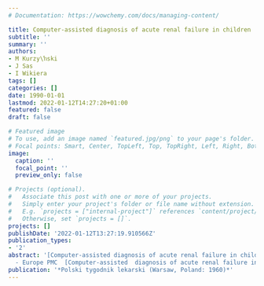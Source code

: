 ```yaml
---
# Documentation: https://wowchemy.com/docs/managing-content/

title: Computer-assisted diagnosis of acute renal failure in children
subtitle: ''
summary: ''
authors:
- M Kurzy\ŉski
- J Sas
- I Wikiera
tags: []
categories: []
date: 1990-01-01
lastmod: 2022-01-12T14:27:20+01:00
featured: false
draft: false

# Featured image
# To use, add an image named `featured.jpg/png` to your page's folder.
# Focal points: Smart, Center, TopLeft, Top, TopRight, Left, Right, BottomLeft, Bottom, BottomRight.
image:
  caption: ''
  focal_point: ''
  preview_only: false

# Projects (optional).
#   Associate this post with one or more of your projects.
#   Simply enter your project's folder or file name without extension.
#   E.g. `projects = ["internal-project"]` references `content/project/deep-learning/index.md`.
#   Otherwise, set `projects = []`.
projects: []
publishDate: '2022-01-12T13:27:19.910566Z'
publication_types:
- '2'
abstract: '[Computer-assisted diagnosis of acute renal failure in children]. - Abstract
  - Europe PMC  [Computer-assisted  diagnosis of acute renal failure in children].'
publication: '*Polski tygodnik lekarski (Warsaw, Poland: 1960)*'
---
```

